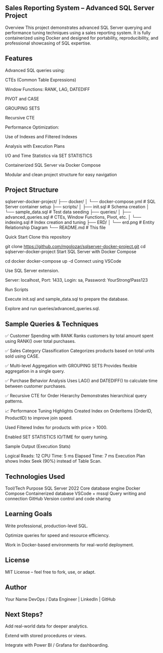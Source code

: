 ## Sales Reporting System – Advanced SQL Server Project
Overview
This project demonstrates advanced SQL Server querying and performance tuning techniques using a sales reporting system.
It is fully containerized using Docker and designed for portability, reproducibility, and professional showcasing of SQL expertise.

## Features
Advanced SQL queries using:

CTEs (Common Table Expressions)

Window Functions: RANK, LAG, DATEDIFF

PIVOT and CASE

GROUPING SETS

Recursive CTE

Performance Optimization:

Use of Indexes and Filtered Indexes

Analysis with Execution Plans

I/O and Time Statistics via SET STATISTICS

Containerized SQL Server via Docker Compose

Modular and clean project structure for easy navigation

## Project Structure
 
sqlserver-docker-project/
├── docker/
│   └── docker-compose.yml       # SQL Server container setup
├── scripts/
│   ├── init.sql                 # Schema creation
│   └── sample_data.sql          # Test data seeding
├── queries/
│   ├── advanced_queries.sql     # CTEs, Window Functions, Pivot, etc.
│   └── indexing.sql             # Index creation and tuning
├── ERD/
│   └── erd.png                  # Entity Relationship Diagram
└── README.md                    # This file



Quick Start
Clone this repository


git clone https://github.com/mgolozar/sqlserver-docker-project.git
cd sqlserver-docker-project
Start SQL Server with Docker Compose

 
cd docker
docker-compose up -d
Connect using VSCode

Use SQL Server extension.

Server: localhost, Port: 1433, Login: sa, Password: YourStrong!Pass123

Run Scripts

Execute init.sql and sample_data.sql to prepare the database.

Explore and run queries/advanced_queries.sql.

## Sample Queries & Techniques
✅ Customer Spending with RANK
Ranks customers by total amount spent using RANK() over total purchases.

✅ Sales Category Classification
Categorizes products based on total units sold using CASE.

✅ Multi-level Aggregation with GROUPING SETS
Provides flexible aggregation in a single query.

✅ Purchase Behavior Analysis
Uses LAG() and DATEDIFF() to calculate time between customer purchases.

✅ Recursive CTE for Order Hierarchy
Demonstrates hierarchical query patterns.

📈 Performance Tuning Highlights
Created Index on OrderItems (OrderID, ProductID) to improve join speed.

Used Filtered Index for products with price > 1000.

Enabled SET STATISTICS IO/TIME for query tuning.

Sample Output (Execution Stats)
 
Logical Reads: 12
CPU Time: 5 ms
Elapsed Time: 7 ms
Execution Plan shows Index Seek (90%) instead of Table Scan.

 

## Technologies Used
Tool/Tech	Purpose
SQL Server 2022	Core database engine
Docker Compose	Containerized database
VSCode + mssql	Query writing and connection
GitHub	Version control and code sharing

## Learning Goals
Write professional, production-level SQL.

Optimize queries for speed and resource efficiency.

Work in Docker-based environments for real-world deployment.

## License
MIT License – feel free to fork, use, or adapt.

## Author
Your Name
DevOps / Data Engineer | LinkedIn | GitHub

## Next Steps?
Add real-world data for deeper analytics.

Extend with stored procedures or views.

Integrate with Power BI / Grafana for dashboarding.


